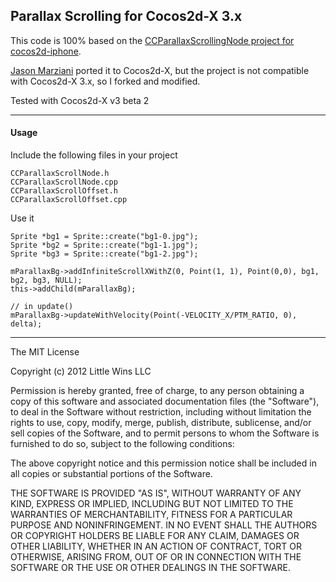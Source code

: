 ## Parallax Scrolling for Cocos2d-X 3.x

This code is 100% based on the [CCParallaxScrollingNode project for
cocos2d-iphone](https://github.com/aramkocharyan/cocos2d).

[Jason Marziani](https://github.com/jasonmarziani/CCParallaxScrollNode)
ported it to Cocos2d-X, but the project is not compatible with Cocos2d-X
3.x, so I forked and modified.

Tested with Cocos2d-X v3 beta 2

------------------------------------------------------

#### Usage

Include the following files in your project

    CCParallaxScrollNode.h
    CCParallaxScrollNode.cpp
    CCParallaxScrollOffset.h
    CCParallaxScrollOffset.cpp

Use it

    Sprite *bg1 = Sprite::create("bg1-0.jpg");
    Sprite *bg2 = Sprite::create("bg1-1.jpg");
    Sprite *bg3 = Sprite::create("bg1-2.jpg");

    mParallaxBg->addInfiniteScrollXWithZ(0, Point(1, 1), Point(0,0), bg1, bg2, bg3, NULL);
    this->addChild(mParallaxBg);

    // in update()
    mParallaxBg->updateWithVelocity(Point(-VELOCITY_X/PTM_RATIO, 0), delta);

--------------------------------------------------------

The MIT License

Copyright (c) 2012 Little Wins LLC

Permission is hereby granted, free of charge, to any person obtaining a
copy of this software and associated documentation files (the
"Software"), to deal in the Software without restriction, including
without limitation the rights to use, copy, modify, merge, publish,
distribute, sublicense, and/or sell copies of the Software, and to
permit persons to whom the Software is furnished to do so, subject to
the following conditions:

The above copyright notice and this permission notice shall be included
in all copies or substantial portions of the Software.

THE SOFTWARE IS PROVIDED "AS IS", WITHOUT WARRANTY OF ANY KIND, EXPRESS
OR IMPLIED, INCLUDING BUT NOT LIMITED TO THE WARRANTIES OF
MERCHANTABILITY, FITNESS FOR A PARTICULAR PURPOSE AND NONINFRINGEMENT.
IN NO EVENT SHALL THE AUTHORS OR COPYRIGHT HOLDERS BE LIABLE FOR ANY
CLAIM, DAMAGES OR OTHER LIABILITY, WHETHER IN AN ACTION OF CONTRACT,
TORT OR OTHERWISE, ARISING FROM, OUT OF OR IN CONNECTION WITH THE
SOFTWARE OR THE USE OR OTHER DEALINGS IN THE SOFTWARE.
